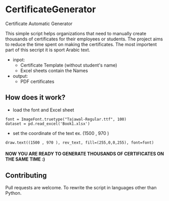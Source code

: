 # CertificateGenerator
Certificate Automatic Generator

This simple script helps organizations that need to manually create thousands of certificates for their employees or students. The project aims to reduce the time spent on making the certificates. The most importent part of this secript it is sport Arabic text.

- inpot:
  - Certificate Template (without student's name)
  - Excel sheets contain the Names
- output:
  - PDF certificates

## How does it work?
- load the font and Excel sheet
``` 
font = ImageFont.truetype("Tajawal-Regular.ttf", 100)
dataset = pd.read_excel('Book1.xlsx')
```
- set the coordinate of the text 
ex. (1500 , 970 )
```
draw.text((1500 , 970 ), rev_text, fill=(255,0,0,255), font=font)
```

#### NOW YOU ARE READY TO GENERATE THOUSANDS OF CERTIFICATES ON THE SAME TIME :)


## Contributing
Pull requests are welcome. To rewrite the script in languages other than Python.
 
